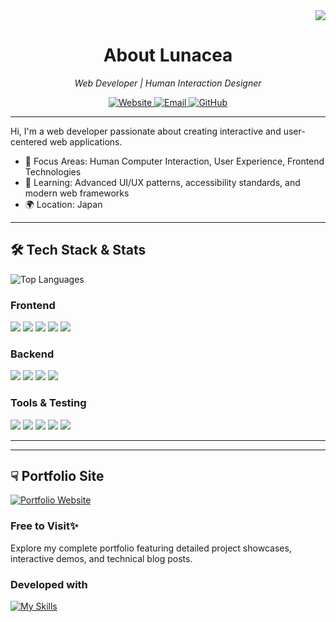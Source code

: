 <div align="right">
  <a href="https://u8views.com/github/Lunacea"><img src="https://u8views.com/api/v1/github/profiles/129644041/views/day-week-month-total-count.svg"></a>
</div>

<div align="center">
  <h1>About Lunacea</h1>
  <p><i>Web Developer | Human Interaction Designer</i></p>
  <p>
    <a href="https://lunacea.jp">
      <img src="https://img.shields.io/badge/Website-lunacea.jp-38B2AC?style=flat-square&logo=vercel" alt="Website"/>
    </a>
    <a href="mailto:contact@lunacea.jp">
      <img src="https://img.shields.io/badge/Email-contact@lunacea.jp-blue?style=flat-square&logo=gmail" alt="Email"/>
    </a>
    <a href="https://github.com/Lunacea">
      <img src="https://img.shields.io/badge/GitHub-Lunacea-181717?style=flat-square&logo=github" alt="GitHub"/>
    </a>
  </p>
</div>

---

Hi, I'm a web developer passionate about creating interactive and user-centered web applications.

- 🎯 Focus Areas: Human Computer Interaction, User Experience, Frontend Technologies
- 🌱 Learning: Advanced UI/UX patterns, accessibility standards, and modern web frameworks
- 🌍 Location: Japan

---

<h2> 🛠️ Tech Stack & Stats</h2>

<div align="left">
  <img src="https://github-readme-stats.vercel.app/api/top-langs/?username=lunacea&hide=jupyter%20notebook&layout=compact&theme=tokyonight" alt="Top Languages" />
  
  <h3>Frontend</h3>
  <img src="https://img.shields.io/badge/Next.js-000000?style=flat-square&logo=next.js&logoColor=white"/>
  <img src="https://img.shields.io/badge/React-61DAFB?style=flat-square&logo=react&logoColor=black"/>
  <img src="https://img.shields.io/badge/SvelteKit-FF3E00?style=flat-square&logo=svelte&logoColor=white"/>
  <img src="https://img.shields.io/badge/TypeScript-3178C6?style=flat-square&logo=typescript&logoColor=white"/>
  <img src="https://img.shields.io/badge/Tailwind_CSS-38B2AC?style=flat-square&logo=tailwind-css&logoColor=white"/>
  <h3>Backend</h3>
  <img src="https://img.shields.io/badge/Hono.js-yellow?style=flat-square&logo=hono"/>
  <img src="https://img.shields.io/badge/Drizzle_ORM-black?style=flat-square&logo=drizzle"/>
  <img src="https://img.shields.io/badge/PostgreSQL-4169E1?style=flat-square&logo=postgresql&logoColor=white"/>
  <img src="https://img.shields.io/badge/Clerk-6C47FF?style=flat-square&logo=clerk&logoColor=white"/>
  <h3>Tools & Testing</h3>
  <img src="https://img.shields.io/badge/Bun-000000?style=flat-square&logo=bun&logoColor=white"/>
  <img src="https://img.shields.io/badge/Vitest-6E9F18?style=flat-square&logo=vitest&logoColor=white"/>
  <img src="https://img.shields.io/badge/Playwright-2EAD33?style=flat-square&logo=playwright&logoColor=white"/>
  <img src="https://img.shields.io/badge/Biome-60A5FA?style=flat-square&logo=biome&logoColor=white"/>
  <img src="https://img.shields.io/badge/ESLint-4B32C3?style=flat-square&logo=eslint&logoColor=white"/>
</div>

---
---

<h2> ☟ Portfolio Site</h2>
<a href="https://lunacea.jp" target="_blank">
  <img src="https://github.com/user-attachments/assets/431d252f-23f6-490e-8a31-a851e0849217" alt="Portfolio Website"/>
</a>

  ### Free to Visit✨
  Explore my complete portfolio featuring detailed project showcases, interactive demos, and technical blog posts.
      
  ### Developed with
  [![My Skills](https://go-skill-icons.vercel.app/api/icons?i=ts,react,nextjs,tailwind,threejs,postgres,drizzle,bun,sentry)](https://skillicons.dev)
